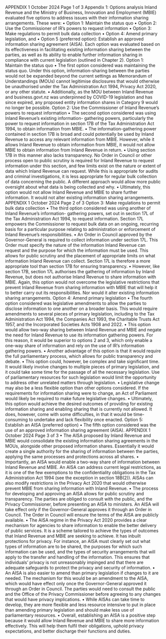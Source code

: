 APPENDIX 1 October 2024 Page 1 of 3 Appendix 1: Options analysis Inland Revenue and the Ministry of Business, Innovation and Employment (MBIE) evaluated five options to address issues with their information sharing arrangements. These were: • Option 1: Maintain the status quo • Option 2: Use the Commissioner of IR’s powers to request information • Option 3: Make regulations to permit bulk data collection • Option 4: Amend primary legislation, and • Option 5 (preferred option): Establish an approved information sharing agreement (AISA). Each option was evaluated based on its effectiveness in facilitating existing information sharing between the parties, as well as its ability to enable further information sharing in compliance with current legislation (outlined in Chapter 2). Option 1: Maintain the status quo • The first option considered was maintaining the status quo. Under this option, information-sharing between the parties would not be expanded beyond the current settings as Memorandum of Understandings (MOUs) cannot legitimise disclosures that would otherwise be unauthorised under the Tax Administration Act 1994, Privacy Act 2020, or any other statute. • Additionally, as the MOU between Inland Revenue and business.govt.nz was underpinned by COVID-19 legislation and has since expired, any proposed entity information shares in Category 9 would no longer be possible. Option 2: Use the Commissioner of Inland Revenue’s powers to request information • The second option considered was using Inland Revenue’s existing information- gathering powers, particularly the power to request information in section 17B of the Tax Administration Act 1994, to obtain information from MBIE. • The information-gathering power contained in section 17B is broad and could potentially be used by Inland Revenue to access any relevant information from MBIE. However, while it allows Inland Revenue to obtain information from MBIE, it would not allow MBIE to obtain information from Inland Revenue in return. • Using section 17B in this manner also lacks transparency. No Order in Council or other process open to public scrutiny is required for Inland Revenue to request information under this section, and few limits exist on the nature or extent of data which Inland Revenue can request. While this is appropriate for audits and criminal investigations, it is less appropriate for regular bulk collection of data concerning the public. A different approach would allow more public oversight about what data is being collected and why. • Ultimately, this option would not allow Inland Revenue and MBIE to share further information. It would not alter existing information sharing arrangements. APPENDIX 1 October 2024 Page 2 of 3 Option 3: Make regulations to permit bulk data collection • The third option considered was using another of Inland Revenue’s information- gathering powers, set out in section 17L of the Tax Administration Act 1994, to request information. Section 17L empowers the Commissioner to request bulk data on an ongoing, recurring basis for a particular purpose relating to administration or enforcement of Inland Revenue’s responsibilities. • An Order in Council approved by the Governor-General is required to collect information under section 17L. This Order must specify the nature of the information Inland Revenue can request and the purpose for which the information must be used. This allows for public scrutiny and the placement of appropriate limits on what information Inland Revenue can collect. Section 17L is therefore a more appropriate tool than section 17B for ensuring transparency. • However, like section 17B, section 17L authorises the gathering of information by Inland Revenue, but does not authorise Inland Revenue to share information with MBIE. Again, this option would not overcome the legislative restrictions that prevent Inland Revenue from sharing information with MBIE that will help it to better carry out its responsibilities. Nor would it alter existing information sharing arrangements. Option 4: Amend primary legislation • The fourth option considered was legislative amendments to allow the parties to disclose information to one another on a broader basis. This would require amendments to several pieces of primary legislation, including to the Tax Administration Act 1994, the Companies Act 1993, the Charitable Trusts Act 1957, and the Incorporated Societies Acts 1908 and 2022. • This option would allow two-way sharing between Inland Revenue and MBIE and negate the need for Inland Revenue to use its information gathering powers. For this reason, it would be superior to options 2 and 3, which only enable a one-way share of information and rely on the use of IR’s information gathering powers. • Another advantage of this option is that it would require the full parliamentary process, which allows for public transparency and debate. • This option could, however, be complex and take significant time. It would likely involve changes to multiple pieces of primary legislation, and it could take some time for the passage of all the necessary legislation. Use of parliamentary resources for such legislation would limit the opportunity to address other unrelated matters through legislation. • Legislative change may also be a less flexible option than other options considered. If the requirements for information sharing were to change, an Act of Parliament would likely be required to make future legislative changes. • Ultimately, this option would achieve the desired outcomes of providing for existing information sharing and enabling sharing that is currently not allowed. It does, however, come with some difficulties, in that it would be time-consuming to undertake and lack flexibility once enacted. Option 5: Establish an AISA (preferred option) • The fifth option considered was the use of an approved information sharing agreement (AISA). APPENDIX 1 October 2024 Page 3 of 3 • The AISA proposed by Inland Revenue and MBIE would consolidate the existing information sharing agreements in the MOUs, alongside other proposed information shares. Essentially it would create a single authority for the sharing of information between the parties, applying the same processes and protections across all shares. • Importantly, an AISA would enable a two-way share of information between Inland Revenue and MBIE. An AISA can address current legal restrictions, as it is one of the few exemptions to the confidentiality obligations in the Tax Administration Act 1994 (see the exception in section 18B(2)). AISAs can also modify restrictions in the Privacy Act 2020 that would otherwise prevent MBIE from sharing information with Inland Revenue. • The process for developing and approving an AISA allows for public scrutiny and transparency. The parties are obliged to consult with the public, and the Privacy Commissioner, before presenting an AISA to ministers. An AISA will take effect only if the Governor-General approves it through an Order in Council. The Order in Council will ensure the terms of the AISA are publicly available. • The AISA regime in the Privacy Act 2020 provides a clear mechanism for agencies to share information to enable the better delivery of public services. It is a scheme tailored to achieve the types of outcomes that Inland Revenue and MBIE are seeking to achieve. It has inbuilt protections for privacy. For instance, an AISA must clearly set out what types of information are to be shared, the purposes for which such information can be used, and the types of security arrangements that will apply to the transfer and handling of the information. This ensures that individuals’ privacy is not unreasonably impinged and that there are adequate safeguards to protect the privacy and security of information. • An AISA is also easier to amend than primary legislation if changes to it are needed. The mechanism for this would be an amendment to the AISA, which would have effect only once the Governor-General approved it through an Order in Council. The parties would need to consult the public and the Office of the Privacy Commissioner before agreeing to any changes that would have privacy implications. • While AISAs can take time to develop, they are more flexible and less resource intensive to put in place than amending primary legislation and should make less use of parliamentary resources. • Overall, establishing an AISA is a positive step because it would allow Inland Revenue and MBIE to share more information effectively. This will help them fulfil their obligations, uphold privacy expectations, and better discharge their functions and duties.